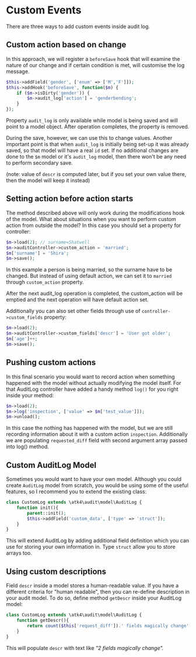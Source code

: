 
# Custom Events

There are three ways to add custom events inside audit log.

## Custom action based on change

In this approach, we will register a `beforeSave` hook that will examine the nature of our change and if certain condition is met, will customise the log message.

``` php
$this->addField('gender', ['enum' => ['M','F']]);
$this->addHook('beforeSave', function($m) {
    if ($m->isDirty('gender')) {
        $m->audit_log['action'] = 'genderbending';
    }
});
```

Property `audit_log` is only available while model is being saved and will point to a model object. After operation completes, the property is removed.

During the save, however, we can use this to change values. Another important point is that when `audit_log` is initially being set-up it was already saved, so that model will have a real `id` set. If no additional changes are done to the `$m` model or it's `audit_log` model, then there won't be any need to perform secondary save. 

(note: value of `descr` is computed later, but if you set your own value there, then the model will keep it instead)

## Setting action before action starts

The method described above will only work during the modifications hook of the model. What about situations when you want to perform custom action from outside the model? In this case you should set a property for controller:

``` php
$m->load(2); // surname=Shatwell
$m->auditController->custom_action = 'married';
$m['surname'] = 'Shira';
$m->save();
```

In this example a person is being married, so the surname have to be changed. But instead of using default action, we can set it to `married` through `custom_action` property.

After the next audit_log operation is completed, the custom_action will be emptied and the next operation will have default action set.

Additionally you can also set other fields through use of `controller->custom_fields` property:

```php
$m->load(2);
$m->auditController->custom_fields['descr'] = 'User got older';
$m['age']++;
$m->save();
```

## Pushing custom actions

In this final scenario you would want to record action when something happened with the model without actually modifying the model itself. For that AuditLog controller have added a handy method `log()` for you right inside your method:

``` php
$m->load(2);
$m->log('inspection', ['value' => $m['test_value']]);
$m->unload();
```

In this case the nothing has happened with the model, but we are still recording information about it with a custom action `inspection`. Additionally we are populating `requested_diff` field with second argument array passed into log() method.

## Custom AuditLog Model

Sometimes you would want to have your own model. Although you could create `AuditLog` model from scratch, you would be using some of the useful features, so I recommend you to extend the existing class:

``` php
class CustomLog extends \atk4\audit\model\AuditLog {
    function init(){
        parent::init();
        $this->addField('custom_data', ['type' => 'struct']);
    }
}
```

This will extend AuditLog by adding additional field definition which you can use for storing your own information in. Type `struct` allow you to store arrays too.

## Using custom descriptions

Field `descr` inside a model stores a human-readable value. If you have a different criteria for "human readable", then you can re-define description in your audit model. To do so, define method `getDescr` inside your AuditLog model:

``` php
class CustomLog extends \atk4\audit\model\AuditLog {
    function getDescr(){
        return count($this['request_diff']).' fields magically change';
    }
}
```

This will populate `descr` with text like *"2 fields magically change".*